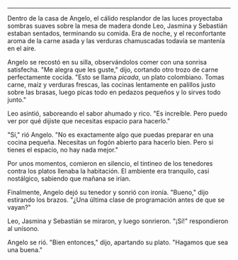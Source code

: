---

Dentro de la casa de Angelo, el cálido resplandor de las luces proyectaba sombras suaves sobre la mesa de madera donde Leo, Jasmina y Sebastián estaban sentados, terminando su comida. Era de noche, y el reconfortante aroma de la carne asada y las verduras chamuscadas todavía se mantenía en el aire.

Angelo se recostó en su silla, observándolos comer con una sonrisa satisfecha. "Me alegra que les guste," dijo, cortando otro trozo de carne perfectamente cocida. "Esto se llama *picada*, un plato colombiano. Tomas carne, maíz y verduras frescas, las cocinas lentamente en palillos justo sobre las brasas, luego picas todo en pedazos pequeños y lo sirves todo junto."

Leo asintió, saboreando el sabor ahumado y rico. "Es increíble. Pero puedo ver por qué dijiste que necesitas espacio para hacerlo."

"Sí," rió Angelo. "No es exactamente algo que puedas preparar en una cocina pequeña. Necesitas un fogón abierto para hacerlo bien. Pero si tienes el espacio, no hay nada mejor."

Por unos momentos, comieron en silencio, el tintineo de los tenedores contra los platos llenaba la habitación. El ambiente era tranquilo, casi nostálgico, sabiendo que mañana se irían.

Finalmente, Angelo dejó su tenedor y sonrió con ironía. "Bueno," dijo estirando los brazos. "¿Una última clase de programación antes de que se vayan?"

Leo, Jasmina y Sebastián se miraron, y luego sonrieron. "¡Sí!" respondieron al unísono.

Angelo se rió. "Bien entonces," dijo, apartando su plato. "Hagamos que sea una buena."